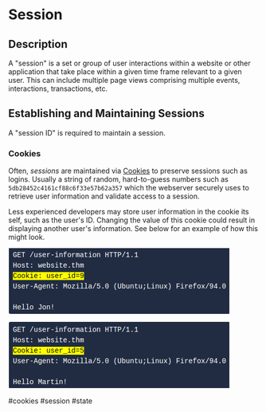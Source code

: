 # Session

## Description

A "session" is a set or group of user interactions within a website or other application that take place within a given time frame relevant to a given user. This can include multiple page views comprising multiple events, interactions, transactions, etc.

## Establishing and Maintaining Sessions
A "session ID" is required to maintain a session. 
### Cookies

Often, *sessions* are maintained via [Cookies](Cookies.md) to preserve sessions such as logins. Usually a string of random, hard-to-guess numbers such as `5db28452c4161cf88c6f33e57b62a357` which the webserver securely uses to retrieve user information and validate access to a session. 

Less experienced developers may store user information in the cookie its self, such as the user's ID. Changing the value of this cookie could result in displaying another user's information. See below for an example of how this might look.

![Hard Coded User ID in Cookie](../Photos%20(Concepts)/Session-ID-UID_Hard_Coded--THM.png)

#cookies #session #state
